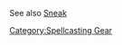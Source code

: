 See also [Sneak](Sneak "wikilink")

[Category:Spellcasting Gear](Category:Spellcasting_Gear "wikilink")
